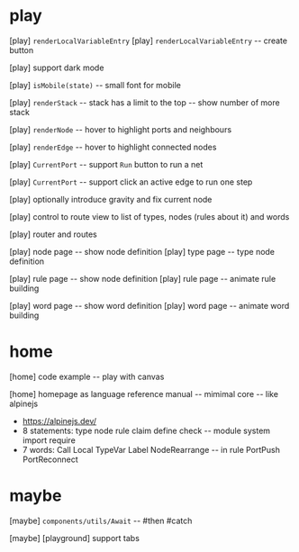 # play

[play] `renderLocalVariableEntry`
[play] `renderLocalVariableEntry` -- create button

[play] support dark mode

[play] `isMobile(state)` -- small font for mobile

[play] `renderStack` -- stack has a limit to the top -- show number of more stack

[play] `renderNode` -- hover to highlight ports and neighbours

[play] `renderEdge` -- hover to highlight connected nodes

[play] `CurrentPort` -- support `Run` button to run a net

[play] `CurrentPort` -- support click an active edge to run one step

[play] optionally introduce gravity and fix current node

[play] control to route view to list of types, nodes (rules about it) and words

[play] router and routes

[play] node page -- show node definition
[play] type page -- type node definition

[play] rule page -- show node definition
[play] rule page -- animate rule building

[play] word page -- show word definition
[play] word page -- animate word building

# home

[home] code example -- play with canvas

[home] homepage as language reference manual -- mimimal core -- like alpinejs

- https://alpinejs.dev/
- 8 statements: type node rule claim define check -- module system import require
- 7 words: Call Local TypeVar Label NodeRearrange -- in rule PortPush PortReconnect

# maybe

[maybe] `components/utils/Await` -- #then #catch

[maybe] [playground] support tabs
